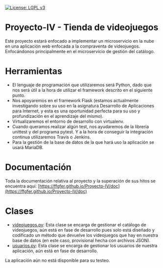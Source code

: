 

[![License: LGPL v3](https://img.shields.io/badge/License-LGPL%20v3-blue.svg)](https://www.gnu.org/licenses/lgpl-3.0)

# Proyecto-IV - Tienda de videojuegos

Este proyecto estará enfocado a implementar un microservicio en la nube en una aplicación web enfocada a la compraventa de videojuegos. Enfocándonos principalmente en el microservicio de gestión del catálogo.

# Herramientas
* El lenguaje de programación que utilizaremos será Python, dado que nos será útil a la hora de utilizar el framework descrito en el siguiente punto.
* Nos apoyaremos en el framework Flask (estamos actualmente investigando sobre su uso en la asignatura Desarrollo de Aplicaciones para Internet, y esta es una oportunidad perfecta para su uso y profundización en el aprendizaje del mismo).
* Virtualizaremos el entorno de desarrollo con virtualenv.
* Cuando queramos realizar algún test, nos ayudaremos de la librería unittest y del programa pytest. Y a la hora de conseguir la integración continua utilizaremos Travis o Jenkins.
* Para la gestión de la base de datos de la que hará uso la aplicación se usará MariaDB.

# Documentación
Toda la documentación relativa al proyecto y la superación de sus hitos se encuentra aquí: [https://ffgfer.github.io/Proyecto-IV/doc](https://ffgfer.github.io/Proyecto-IV/doc)

# Clases
* [videojuegos.py](https://github.com/FFGFER/Proyecto-IV/blob/master/src/videojuegos.py): Esta clase se encarga de gestionar el catálogo de videojuegos, aún está en fase de desarrollo pues solo está diseñado y codificado un método que devuelve los videojuegos que hay en nuestra base de datos (en este caso, provisional hecha con archivos JSON).
* [usuarios.py](https://github.com/FFGFER/Proyecto-IV/blob/master/src/usuarios.py): Esta clase se encarga de gestionar los usuarios de nuestra aplicación, aún está en fase de desarrollo.

La aplicación aún no está disponible para su testeo.
